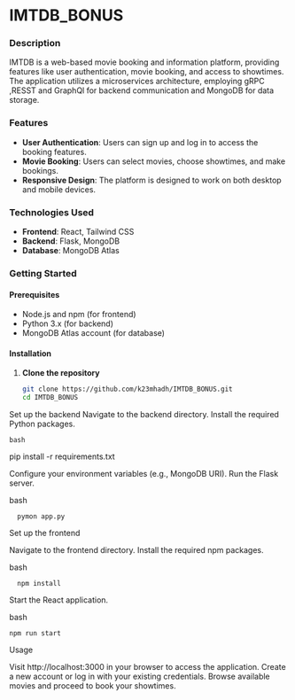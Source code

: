 # IMTDB_BONUS

### Description
IMTDB is a web-based movie booking and information platform, providing features like user authentication, movie booking, and access to showtimes. The application utilizes a microservices architecture, employing gRPC ,RESST and GraphQl for backend communication and MongoDB for data storage.

### Features
- **User Authentication**: Users can sign up and log in to access the booking features.
- **Movie Booking**: Users can select movies, choose showtimes, and make bookings.
- **Responsive Design**: The platform is designed to work on both desktop and mobile devices.

### Technologies Used
- **Frontend**: React, Tailwind CSS
- **Backend**: Flask, MongoDB
- **Database**: MongoDB Atlas

### Getting Started

#### Prerequisites
- Node.js and npm (for frontend)
- Python 3.x (for backend)
- MongoDB Atlas account (for database)

#### Installation

1. **Clone the repository**
   ```bash
   git clone https://github.com/k23mhadh/IMTDB_BONUS.git
   cd IMTDB_BONUS

Set up the backend
Navigate to the backend directory.
Install the required Python packages.

    bash

pip install -r requirements.txt

Configure your environment variables (e.g., MongoDB URI).
Run the Flask server.

bash

      pymon app.py

Set up the frontend

Navigate to the frontend directory.
Install the required npm packages.

bash

      npm install

Start the React application.

bash

    npm run start

Usage

Visit http://localhost:3000 in your browser to access the application.
Create a new account or log in with your existing credentials.
Browse available movies and proceed to book your showtimes.
